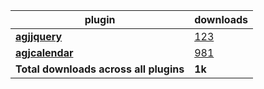 plugin|downloads
------|----------
[**agjjquery**](https://www.npmjs.com/package/agjjquery)|[123](https://www.npmjs.com/package/agjjquery)
[**agjcalendar**](https://www.npmjs.com/package/agjcalendar)|[981](https://www.npmjs.com/package/agjcalendar)
**Total downloads across all plugins**|**1k**
